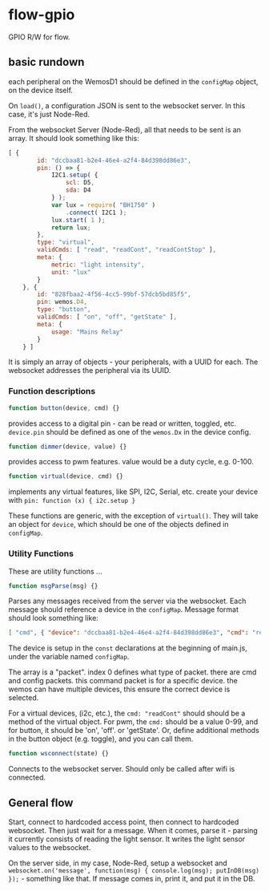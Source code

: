 # flow-gpio
GPIO R/W for flow.

## basic rundown
each peripheral on the WemosD1 should be defined in the `configMap` object, on the device itself.

On `load()`, a configuration JSON is sent to the websocket server. In this case, it's just Node-Red.

From the websocket Server (Node-Red), all that needs to be sent is an array. It should look something like this:
```javascript
[ {
		id: "dccbaa81-b2e4-46e4-a2f4-84d398dd86e3",
		pin: () => {
			I2C1.setup( {
				scl: D5,
				sda: D4
			} );
			var lux = require( "BH1750" )
				.connect( I2C1 );
			lux.start( 1 );
			return lux;
		},
		type: "virtual",
		validCmds: [ "read", "readCont", "readContStop" ],
		meta: {
			metric: "light intensity",
			unit: "lux"
		}
	}, {
		id: "828fbaa2-4f56-4cc5-99bf-57dcb5bd85f5",
		pin: wemos.D4,
		type: "button",
		validCmds: [ "on", "off", "getState" ],
		meta: {
			usage: "Mains Relay"
		}
	} ]
```
It is simply an array of objects - your peripherals, with a UUID for each. The websocket addresses the peripheral via its UUID.

### Function descriptions

```javascript
function button(device, cmd) {}
```
provides access to a digital pin - can be read or written, toggled, etc. `device.pin` should be defined as one of the `wemos.Dx` in the device config.
```javascript
function dimmer(device, value) {}
```
provides access to pwm features. value would be a duty cycle, e.g. 0-100.
```javascript
function virtual(device, cmd) {}
```
implements any virtual features, like SPI, I2C, Serial, etc. create your device with `pin: function (x) { i2c.setup }`

These functions are generic, with the exception of `virtual()`. They will take an object for `device`, which should be one of the objects defined in `configMap`.

### Utility Functions
These are utility functions ...

```javascript
function msgParse(msg) {}
```
Parses any messages received from the server via the websocket. Each message should reference a device in the `configMap`. Message format should look something like:

```json
[ "cmd", { "device": "dccbaa81-b2e4-46e4-a2f4-84d398dd86e3", "cmd": "readCont"}]
```

The device is setup in the `const` declarations at the beginning of main.js, under the variable named `configMap`.

The array is a "packet". index 0 defines what type of packet. there are cmd and config packets.
this command packet is for a specific device. the wemos can have multiple devices, this ensure the correct device is selected.

For a virtual devices, (i2c, etc.), the `cmd: "readCont"` should should be a method of the virtual object. For pwm, the `cmd:` should be a value 0-99, and for button, it should be 'on', 'off'. or 'getState'. Or, define additional methods in the button object (e.g. toggle), and you can call them.
```javascript
function wsconnect(state) {}
```
Connects to the websocket server. Should only be called after wifi is connected.

## General flow

Start, connect to hardcoded access point, then connect to hardcoded websocket. Then just wait for a message. When it comes, parse it - parsing it currently consists of reading the light sensor. It writes the light sensor values to the websocket.

On the server side, in my case, Node-Red, setup a websocket and `websocket.on('message', function(msg) { console.log(msg); putInDB(msg) });` - something like that. If message comes in, print it, and put it in the DB.
